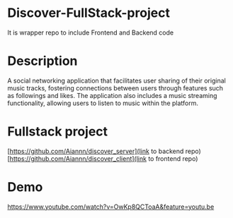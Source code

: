 # Discover-FullStack-project
It is wrapper repo to include Frontend and Backend code

# Description 
A social networking application that facilitates user sharing of their original music tracks, fostering connections between users through features such as followings and likes. The application also includes a music streaming functionality, allowing users to listen to music within the platform.

# Fullstack project
[https://github.com/Aiannn/discover_server](link to backend repo)
[https://github.com/Aiannn/discover_client](link to frontend repo)

# Demo 
https://www.youtube.com/watch?v=OwKp8QCToaA&feature=youtu.be

